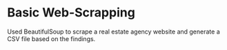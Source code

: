 # Basic Web-Scrapping

Used BeautifulSoup to scrape a real estate agency website and generate a CSV file based on the findings.
